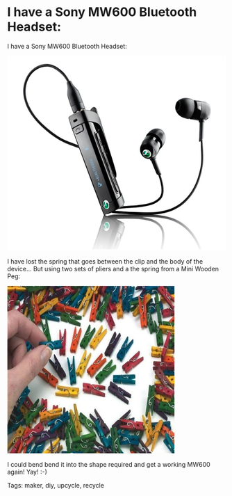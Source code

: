 # I have a Sony MW600 Bluetooth Headset:

I have a Sony MW600 Bluetooth Headset:

![It looks like this](/content-assets/2013-08-18-diy-fix-for-sony-mw600/img.jpeg)

I have lost the spring that goes between the clip and the body of the device...  But using two sets of pliers and a the spring from a Mini Wooden Peg:

![One of these](/content-assets/2013-08-18-diy-fix-for-sony-mw600/img2.jpeg)

I could bend bend it into the shape required and get a working MW600 again!  Yay! :-)

Tags: maker, diy, upcycle, recycle
